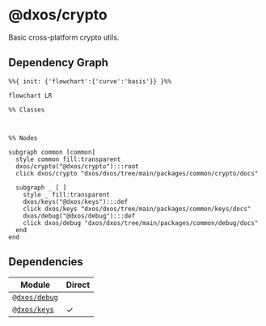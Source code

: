 # @dxos/crypto

Basic cross-platform crypto utils.

## Dependency Graph

```mermaid
%%{ init: {'flowchart':{'curve':'basis'}} }%%

flowchart LR

%% Classes



%% Nodes

subgraph common [common]
  style common fill:transparent
  dxos/crypto("@dxos/crypto"):::root
  click dxos/crypto "dxos/dxos/tree/main/packages/common/crypto/docs"

  subgraph _ [ ]
    style _ fill:transparent
    dxos/keys("@dxos/keys"):::def
    click dxos/keys "dxos/dxos/tree/main/packages/common/keys/docs"
    dxos/debug("@dxos/debug"):::def
    click dxos/debug "dxos/dxos/tree/main/packages/common/debug/docs"
  end
end
```

## Dependencies

| Module | Direct |
|---|---|
| [`@dxos/debug`](../../debug/docs/README.md) |  |
| [`@dxos/keys`](../../keys/docs/README.md) | &check; |
